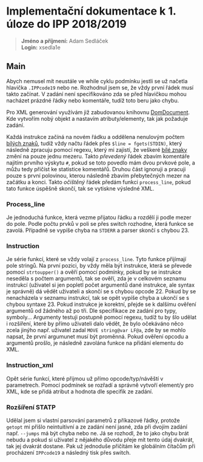 # Implementační dokumentace k 1. úloze do IPP 2018/2019

>**Jméno a příjmení:** Adam Sedláček  
**Login:** xsedla1e

## Main
Abych nemusel mít neustále ve while cyklu podmínku jestli se už načetla hlavička `.IPPcode19` nebo ne. Rozhodnul jsem se, že vždy první řádek musí takto začínat. V zadání není specifikováno zda se před hlavičkou mohou nacházet prázdné řádky nebo komentáře, tudíž toto beru jako chybu.

Pro XML generování využívám již zabudovanou knihovnu [DomDocument](http://php.net/manual/en/class.domdocument.php). Kde vytvořím nobý objekt a nastavím atributy/elementy, tak jak požaduje zadání.

Každá instrukce začíná na novém řádku a oddělena nenulovým počtem [bílých znaků](https://en.wikipedia.org/wiki/Whitespace_character), tudíž vždy načtu řádek přes `$line = fgets(STDIN)`, který následně zpracuju pomocí regexu, který mi zajistí, že veškeré [bílé znaky](https://en.wikipedia.org/wiki/Whitespace_character) změní na pouze jednu mezeru. Takto _převedený_ řádek zbavím komentáře najitím prvního výskytu `#`, pokud se toto povedlo mám dvou prvkové pole, a můžu tedy přičíst ke statistice komentářů. Druhou část ignoruji a pracuji pouze s první polovinou, kterou následně zbavím přebytečných mezer na začátku a konci. Takto _očištěný_ řádek předám funkci `process_line`, pokud tato funkce úspěšně skončí, tak se vytiskne výsledné XML.

### Process_line
Je jednoduchá funkce, která vezme přijatou řádku a rozdělí ji podle mezer do pole. Podle počtu prvků v poli se přes switch rozhodne, která funkce se zavolá. Případně se vypíše chyba na `STDERR` a parser skončí s chybou 23.

### Instruction
Je série funkcí, které se vždy volají z `process_line`. Tyto funkce přijímají pole stringů. Na první pozici, by vždy měla být instrukce, která se převede pomocí `strtoupper()` a ověří pomocí podmínky, pokud by se instrukce neseděla s počtem argumentů, tak se ověří, zda je v celkovém seznamu instrukcí (uživatel si jen popletl počet argumentů dané instrukce, ale syntax je správně) dá vědět uživateli a skončí se s chybou opcode 22. Pokud by se nenacházela v seznamu instrukcí, tak se opět vypíše chyba a ukončí se s chybou syntaxe 23. Pokud instrukce je korektní, přejde se k dalšímu ověření argumentů od žádného až po tři. Dle specifikace ze zadání pro typy, symboly... Argumenty testuji postupně pomocí regexu, tudíž tu by šlo udělat i rozšíření, které by přímo uživateli dalo vědět, že bylo očekáváno něco zcela jinýho např. uživatel zadal `MOVE string@var LF@a`, zde by se mohlo napsat, že první argumunet musí být proměnná. Pokud ověření opcodu a argumentů prošlo, je následně zavolána funkce na přidání elementu do XML.

### Instruction_xml
Opět série funkcí, které přijmou už přímo opcode/typ/návěští v parametrech. Pomocí podmínek se rozřadí a správně vytvoří element/y pro XML, kde se přidá atribut a hodnota dle specifik ze zadání.

### Rozšíření STATP
Udělal jsem si vlastní parsování parametrů z příkazové řádky, protože `getopt` mi přišlo neintuitivní a ze zadání není jasné, zda při dvojím zadání např. `--jumps` má být chyba nebo ne. Já se rozhodl, že to jako chybu brát nebudu a pokud si uživatel z nějakého důvodu přeje mít tento údaj dvakrát, tak jej dvakrát dostane. Pak už jednoduše přičítám ke globálním čítačům při procházení `IPPcode19` a následný tisk přes switch.